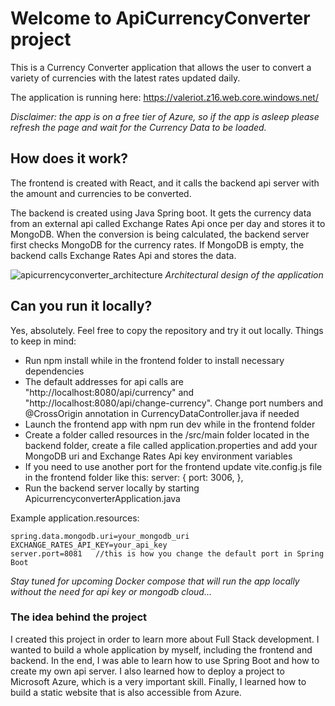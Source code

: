 # Welcome to ApiCurrencyConverter project

This is a Currency Converter application that allows the user to convert a variety of currencies with the latest rates updated daily.

The application is running here: https://valeriot.z16.web.core.windows.net/

_Disclaimer: the app is on a free tier of Azure, so if the app is asleep please refresh the page and wait for the Currency Data to be loaded._

## How does it work?

The frontend is created with React, and it calls the backend api server with the amount and currencies to be converted.

The backend is created using Java Spring boot. It gets the currency data from an external api called Exchange Rates Api once per day and stores it to MongoDB. When the conversion is being calculated, the backend server first checks MongoDB for the currency rates. If MongoDB is empty, the backend calls Exchange Rates Api and stores the data.

![apicurrencyconverter_architecture](https://github.com/user-attachments/assets/cece2619-3001-4aab-8b3e-af8eec88b3ac)
_Architectural design of the application_

## Can you run it locally?

Yes, absolutely. Feel free to copy the repository and try it out locally. Things to keep in mind:

- Run npm install while in the frontend folder to install necessary dependencies
- The default addresses for api calls are "http://localhost:8080/api/currency" and "http://localhost:8080/api/change-currency". Change port numbers and @CrossOrigin annotation in CurrencyDataController.java if needed
- Launch the frontend app with npm run dev while in the frontend folder
- Create a folder called resources in the /src/main folder located in the backend folder, create a file called application.properties and add your MongoDB uri and Exchange Rates Api key environment variables
- If you need to use another port for the frontend update vite.config.js file in the frontend folder like this:
  server: {
  port: 3006,
  },
- Run the backend server locally by starting ApicurrencyconverterApplication.java

Example application.resources:

    spring.data.mongodb.uri=your_mongodb_uri
    EXCHANGE_RATES_API_KEY=your_api_key
    server.port=8081   //this is how you change the default port in Spring Boot

_Stay tuned for upcoming Docker compose that will run the app locally without the need for api key or mongodb cloud..._

### The idea behind the project

I created this project in order to learn more about Full Stack development. I wanted to build a whole application by myself, including the frontend and backend. In the end, I was able to learn how to use Spring Boot and how to create my own api server. I also learned how to deploy a project to Microsoft Azure, which is a very important skill. Finally, I learned how to build a static website that is also accessible from Azure.
